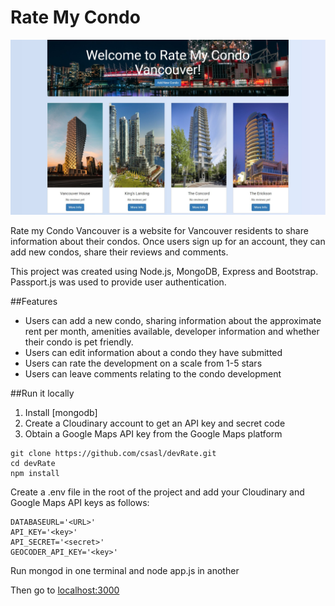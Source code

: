 # Rate My Condo
![](screenshots/readme.jpg)

Rate my Condo Vancouver is a website for Vancouver residents to share information about their condos. Once users sign up for an account, they can add new condos, share their reviews and comments. 

This project was created using Node.js, MongoDB, Express and Bootstrap. Passport.js was used to provide user authentication. 

##Features
* Users can add a new condo, sharing information about the approximate rent per month, amenities available, developer information and whether their condo is pet friendly.
* Users can edit information about a condo they have submitted
* Users can rate the development on a scale from 1-5 stars
* Users can leave comments relating to the condo development

##Run it locally
1. Install [mongodb]
2. Create a Cloudinary account to get an API key and secret code
3. Obtain a Google Maps API key from the Google Maps platform

```
git clone https://github.com/csasl/devRate.git
cd devRate
npm install 
```
Create a .env file in the root of the project and add your Cloudinary and Google Maps API keys as follows:

```
DATABASEURL='<URL>'
API_KEY='<key>'
API_SECRET='<secret>'
GEOCODER_API_KEY='<key>'
```
Run mongod in one terminal and node app.js in another

Then go to [localhost:3000](http://localhost:3000/)
